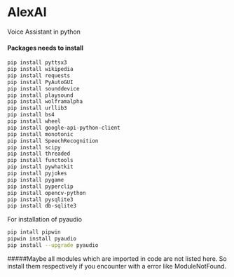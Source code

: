 # AlexAI
Voice Assistant in python 

#### Packages needs to install

<!-- Code block-->

```bash
pip install pyttsx3
pip install wikipedia
pip install requests
pip install PyAutoGUI
pip install sounddevice
pip install playsound
pip install wolframalpha
pip install urllib3
pip install bs4
pip install wheel
pip install google-api-python-client
pip install monotonic
pip install SpeechRecognition
pip install scipy
pip install threaded
pip install functools
pip install pywhatkit
pip install pyjokes
pip install pygame
pip install pyperclip
pip install opencv-python
pip install pysqlite3
pip install db-sqlite3
```
For installation of pyaudio
```bash
pip intall pipwin
pipwin install pyaudio
pip install --upgrade pyaudio
```
#####Maybe all modules which are imported in code are not listed here. So install them respectively if you encounter with a error like ModuleNotFound.
